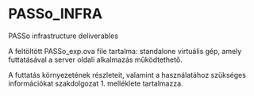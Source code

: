 # PASSo_INFRA
PASSo infrastructure deliverables

<HU>
  
  A feltöltött PASSo_exp.ova file tartalma: standalone virtuális gép, amely futtatásával a server oldali alkalmazás működtethető.
  
  A futtatás környezetének részleteit, valamint a használatához szükséges információkat szakdolgozat 1. melléklete tartalmazza.
  
  
</HU>
